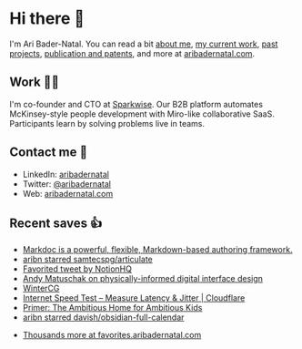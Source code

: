 # Hi there  👋

I'm Ari Bader-Natal. You can read a bit [about me](https://aribadernatal.com), [my current work](https://aribadernatal.com/projects/Sparkwise/), [past projects](https://aribadernatal.com/projects/), [publication and patents](https://aribadernatal.com/publications), and more at [aribadernatal.com](https://aribadernatal.com).

## Work  👨‍💻

I'm co-founder and CTO at [Sparkwise](https://sparkwise.co). Our B2B platform automates McKinsey-style people development with Miro-like collaborative SaaS. Participants learn by solving problems live in teams.

## Contact me  💬 

- LinkedIn: [aribadernatal](https://linkedin.com/in/aribadernatal)
- Twitter: [@aribadernatal](https://twitter.com/aribadernatal)
- Web: [aribadernatal.com](https://aribadernatal.com)

## Recent saves  👍

<!--START_SECTION:feed-->
* [Markdoc is a powerful, flexible, Markdown-based authoring framework.](https:&#x2F;&#x2F;favorites.aribadernatal.com&#x2F;pocket-favorites&#x2F;2022&#x2F;05&#x2F;markdoc-is-a-powerful-flexible-markdown-based-authoring-framework&#x2F;)
* [aribn starred samtecspg&#x2F;articulate](https:&#x2F;&#x2F;favorites.aribadernatal.com&#x2F;github-favorites&#x2F;2022&#x2F;05&#x2F;aribn-starred-samtecspg-articulate&#x2F;)
* [Favorited tweet by NotionHQ](https:&#x2F;&#x2F;favorites.aribadernatal.com&#x2F;twitter-favorites&#x2F;2022&#x2F;05&#x2F;favorited-tweet-by-notionhq&#x2F;)
* [Andy Matuschak on physically-informed digital interface design](https:&#x2F;&#x2F;favorites.aribadernatal.com&#x2F;pocket-favorites&#x2F;2022&#x2F;05&#x2F;andy-matuschak-on-physically-informed-digital-interface-design&#x2F;)
* [WinterCG](https:&#x2F;&#x2F;favorites.aribadernatal.com&#x2F;pocket-favorites&#x2F;2022&#x2F;05&#x2F;wintercg&#x2F;)
* [Internet Speed Test – Measure Latency &amp; Jitter | Cloudflare](https:&#x2F;&#x2F;favorites.aribadernatal.com&#x2F;pocket-favorites&#x2F;2022&#x2F;04&#x2F;internet-speed-test-measure-latency-jitter-cloudflare&#x2F;)
* [Primer: The Ambitious Home for Ambitious Kids](https:&#x2F;&#x2F;favorites.aribadernatal.com&#x2F;pocket-favorites&#x2F;2022&#x2F;04&#x2F;primer-the-ambitious-home-for-ambitious-kids&#x2F;)
* [aribn starred davish&#x2F;obsidian-full-calendar](https:&#x2F;&#x2F;favorites.aribadernatal.com&#x2F;github-favorites&#x2F;2022&#x2F;04&#x2F;aribn-starred-davish-obsidian-full-calendar&#x2F;)
<!--END_SECTION:feed-->
* [Thousands more at favorites.aribadernatal.com](https://favorites.aribadernatal.com)
